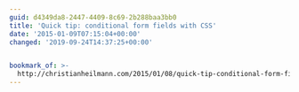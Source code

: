 ```yaml
---
guid: d4349da8-2447-4409-8c69-2b288baa3bb0
title: 'Quick tip: conditional form fields with CSS'
date: '2015-01-09T07:15:04+00:00'
changed: '2019-09-24T14:37:25+00:00'


bookmark_of: >-
  http://christianheilmann.com/2015/01/08/quick-tip-conditional-form-fields-with-css/
---
```





